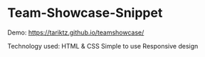 # Team-Showcase-Snippet

Demo: https://tariktz.github.io/teamshowcase/

Technology used:
HTML & CSS
Simple to use
Responsive design
